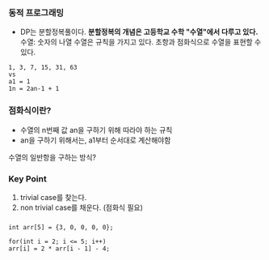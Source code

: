 ### 동적 프로그래밍

-   DP는 분할정복풀이다.
    <b>분할정복의 개념은 고등학교 수학 "수열"에서 다루고 있다.</b>
    수열: 숫자의 나열
    수열은 규칙을 가지고 있다.
    초항과 점화식으로 수열을 표현할 수 있다.

```
1, 3, 7, 15, 31, 63
vs
a1 = 1
1n = 2an-1 + 1
```

### 점화식이란?

-   수열의 n번째 값 an을 구하기 위해 따라야 하는 규칙
-   an을 구하기 위해서는, a1부터 순서대로 계산해야함

수열의 일반항을 구하는 방식?

### Key Point

1. trivial case를 찾는다.
2. non trivial case를 채운다. (점화식 필요)

###

```
int arr[5] = {3, 0, 0, 0, 0};

for(int i = 2; i <= 5; i++)
arr[i] = 2 * arr[i - 1] - 4;
```
